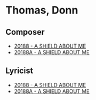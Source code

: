# Thomas, Donn

## Composer

- [20188 - A SHIELD ABOUT ME](/hymns/20188.md)
- [20188A - A SHIELD ABOUT ME](/hymns/20188A.md)

## Lyricist

- [20188 - A SHIELD ABOUT ME](/hymns/20188.md)
- [20188A - A SHIELD ABOUT ME](/hymns/20188A.md)

